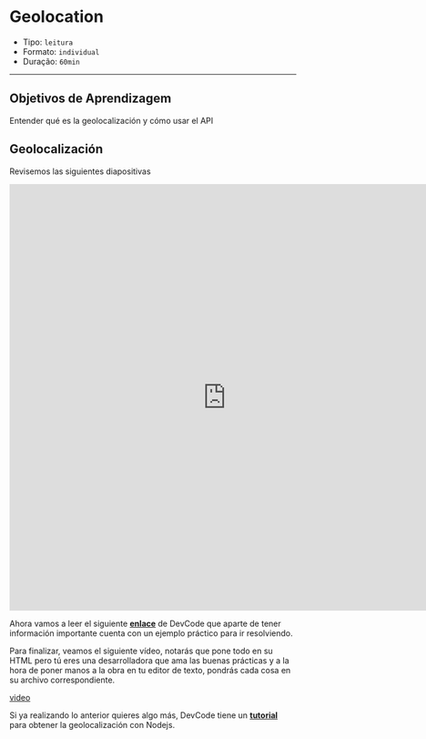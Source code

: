 # Geolocation

- Tipo: `leitura`
- Formato: `individual`
- Duração: `60min`

***

## Objetivos de Aprendizagem

Entender qué es la geolocalización y cómo usar el API

## Geolocalización

Revisemos las siguientes diapositivas

<iframe src="https://docs.google.com/presentation/d/e/2PACX-1vQbFDCCktoR42Inmp5jjBt-OkwBMPS-CxOI4k4FgHvQKEOkLvht3qTZc5bYz4X8Vjt--a3NepBgu2A-/embed?start=false&loop=false&delayms=5000" frameborder="0" width="760" height="749" allowfullscreen="true" mozallowfullscreen="true" webkitallowfullscreen="true"></iframe>

Ahora vamos a leer el siguiente **[enlace](https://devcode.la/tutoriales/api-geolocalizacion-html5/)**
de DevCode que aparte de tener información importante cuenta con un ejemplo
práctico para ir resolviendo.

Para finalizar, veamos el siguiente vídeo, notarás que pone todo en su HTML
pero tú eres una desarrolladora que ama las buenas prácticas y a la hora de
poner manos a la obra en tu editor de texto, pondrás cada cosa en su archivo
correspondiente.

[video](https://www.youtube.com/watch?v=XX9Kmg3qLRk)

Si ya realizando lo anterior quieres algo más, DevCode tiene un **[tutorial](https://devcode.la/tutoriales/geolocalizacion-nodejs/)**
para obtener la geolocalización con Nodejs.
